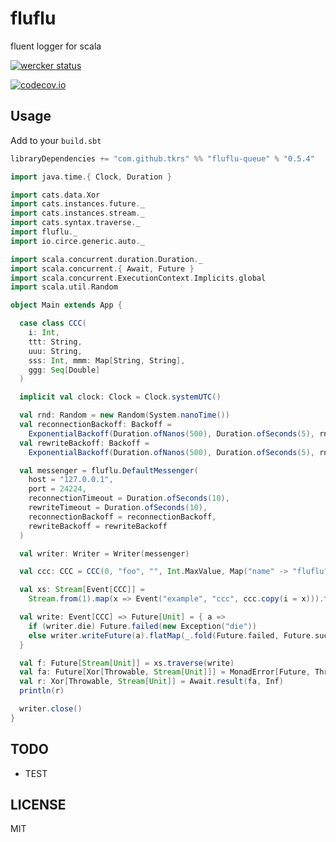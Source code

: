 # fluflu
fluent logger for scala

[![wercker status](https://app.wercker.com/status/d754e7976e64af6e1065568b43b27ac7/m "wercker status")](https://app.wercker.com/project/bykey/d754e7976e64af6e1065568b43b27ac7)

[![codecov.io](http://codecov.io/github/tkrs/fluflu/coverage.svg?branch=master)](http://codecov.io/github/tkrs/fluflu?branch=master)

## Usage

Add to your `build.sbt`

```scala
libraryDependencies += "com.github.tkrs" %% "fluflu-queue" % "0.5.4"
```

```scala
import java.time.{ Clock, Duration }

import cats.data.Xor
import cats.instances.future._
import cats.instances.stream._
import cats.syntax.traverse._
import fluflu._
import io.circe.generic.auto._

import scala.concurrent.duration.Duration._
import scala.concurrent.{ Await, Future }
import scala.concurrent.ExecutionContext.Implicits.global
import scala.util.Random

object Main extends App {

  case class CCC(
    i: Int,
    ttt: String,
    uuu: String,
    sss: Int, mmm: Map[String, String],
    ggg: Seq[Double]
  )

  implicit val clock: Clock = Clock.systemUTC()

  val rnd: Random = new Random(System.nanoTime())
  val reconnectionBackoff: Backoff =
    ExponentialBackoff(Duration.ofNanos(500), Duration.ofSeconds(5), rnd)
  val rewriteBackoff: Backoff =
    ExponentialBackoff(Duration.ofNanos(500), Duration.ofSeconds(5), rnd)

  val messenger = fluflu.DefaultMessenger(
    host = "127.0.0.1",
    port = 24224,
    reconnectionTimeout = Duration.ofSeconds(10),
    rewriteTimeout = Duration.ofSeconds(10),
    reconnectionBackoff = reconnectionBackoff,
    rewriteBackoff = rewriteBackoff
  )

  val writer: Writer = Writer(messenger)

  val ccc: CCC = CCC(0, "foo", "", Int.MaxValue, Map("name" -> "fluflu"), Seq(1.2, Double.MaxValue, Double.MinValue))

  val xs: Stream[Event[CCC]] =
    Stream.from(1).map(x => Event("example", "ccc", ccc.copy(i = x))).take(5000)

  val write: Event[CCC] => Future[Unit] = { a =>
    if (writer.die) Future.failed(new Exception("die"))
    else writer.writeFuture(a).flatMap(_.fold(Future.failed, Future.successful))
  }

  val f: Future[Stream[Unit]] = xs.traverse(write)
  val fa: Future[Xor[Throwable, Stream[Unit]]] = MonadError[Future, Throwable].attempt(f)
  val r: Xor[Throwable, Stream[Unit]] = Await.result(fa, Inf)
  println(r)

  writer.close()
}
```

## TODO

- TEST

## LICENSE

MIT
